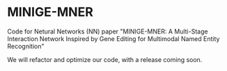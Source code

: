 # MINIGE-MNER

Code for Netural Networks (NN) paper "MINIGE-MNER: A Multi-Stage Interaction Network Inspired by Gene Editing for Multimodal Named Entity Recognition"

We will refactor and optimize our code, with a release coming soon.
